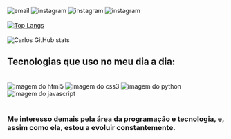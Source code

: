 ![email](https://img.shields.io/badge/Gmail-D14836?style=for-the-badge&logo=gmail&logoColor=white)
![instagram](https://img.shields.io/badge/Facebook-1877F2?style=for-the-badge&logo=facebook&logoColor=white) 
![instagram](https://img.shields.io/badge/Instagram-E4405F?style=for-the-badge&logo=instagram&logoColor=white) 
![instagram](https://img.shields.io/badge/LinkedIn-0077B5?style=for-the-badge&logo=linkedin&logoColor=white)<br><br>
[![Top Langs](https://github-readme-stats.vercel.app/api/top-langs/?username=carlosgalantt&theme=radical)](https://github.com/anuraghazra/github-readme-stats) <br><br>
![Carlos GitHub stats](https://github-readme-stats.vercel.app/api?username=carlosgalantt&show_icons=true&theme=radical) <br>

## Tecnologias que uso no meu dia a dia:
<div style="display inline_block"> <br>
  <img align="center" alt="imagem do html5" src="https://img.shields.io/badge/HTML5-E34F26?style=for-the-badge&logo=html5&logoColor=white"/>
  <img align="center" alt="imagem do css3" src="https://img.shields.io/badge/CSS3-1572B6?style=for-the-badge&logo=css3&logoColor=white"/>
  <img align="center" alt="imagem do python" src="https://img.shields.io/badge/Python-14354C?style=for-the-badge&logo=python&logoColor=white"/>
  <img align="center" alt="imagem do javascript" src="https://img.shields.io/badge/JavaScript-F7DF1E?style=for-the-badge&logo=javascript&logoColor=black"/>
</div> <br>

### Me interesso demais pela área da programação e tecnologia, e, assim como ela, estou a evoluir constantemente. 
